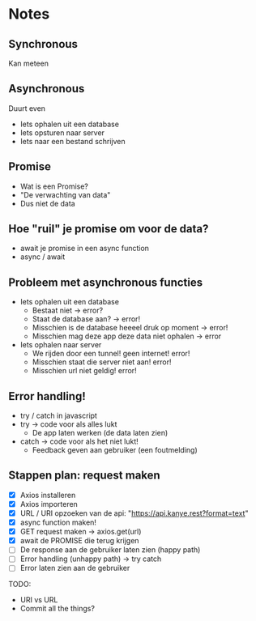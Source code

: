 # Notes

## Synchronous

Kan meteen

## Asynchronous

Duurt even

- Iets ophalen uit een database
- Iets opsturen naar server
- Iets naar een bestand schrijven

## Promise

- Wat is een Promise?
- "De verwachting van data"
- Dus niet de data

## Hoe "ruil" je promise om voor de data?

- await je promise in een async function
- async / await

## Probleem met asynchronous functies

- Iets ophalen uit een database
  - Bestaat niet -> error?
  - Staat de database aan? -> error!
  - Misschien is de database heeeel druk op moment -> error!
  - Misschien mag deze app deze data niet ophalen -> error
- Iets ophalen naar server
  - We rijden door een tunnel! geen internet! error!
  - Misschien staat die server niet aan! error!
  - Misschien url niet geldig! error!

## Error handling!

- try / catch in javascript
- try -> code voor als alles lukt
  - De app laten werken (de data laten zien)
- catch -> code voor als het niet lukt!
  - Feedback geven aan gebruiker (een foutmelding)

## Stappen plan: request maken

- [x] Axios installeren
- [x] Axios importeren
- [x] URL / URI opzoeken van de api: "https://api.kanye.rest?format=text"
- [x] async function maken!
- [x] GET request maken -> axios.get(url)
- [x] await de PROMISE die terug krijgen
- [ ] De response aan de gebruiker laten zien (happy path)
- [ ] Error handling (unhappy path) -> try catch
- [ ] Error laten zien aan de gebruiker

TODO:

- URI vs URL
- Commit all the things?
